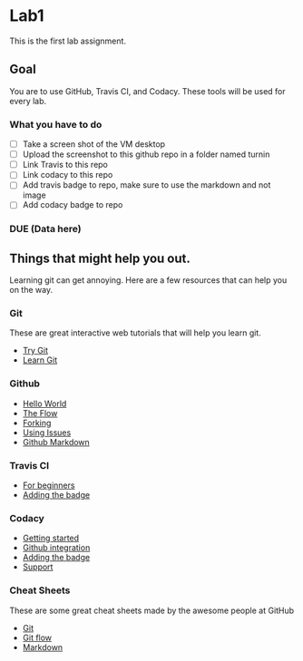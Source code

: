 # Lab1

This is the first lab assignment.

## Goal

You are to use GitHub, Travis CI, and Codacy.
These tools will be used for every lab.

### What you have to do

- [ ] Take a screen shot of the VM desktop
- [ ] Upload the screenshot to this github repo in a folder named turnin
- [ ] Link Travis to this repo
- [ ] Link codacy to this repo
- [ ] Add travis badge to repo, make sure to use the markdown and not image
- [ ] Add codacy badge to repo

### DUE (Data here)

## Things that might help you out.

Learning git can get annoying. Here are a few resources that can help you on the way.

### Git

These are great interactive web tutorials that will help you learn git.
* [Try Git](https://try.github.io/levels/1/challenges/1)
* [Learn Git](http://learngitbranching.js.org/)

### Github

* [Hello World](https://guides.github.com/activities/hello-world/)
* [The Flow](https://guides.github.com/introduction/flow/)
* [Forking](https://guides.github.com/activities/forking/)
* [Using Issues](https://guides.github.com/features/issues/)
* [Github Markdown](https://guides.github.com/features/mastering-markdown/)

### Travis CI

* [For beginners](https://docs.travis-ci.com/user/for-beginners)
* [Adding the badge](https://docs.travis-ci.com/user/status-images/)

### Codacy

* [Getting started](https://support.codacy.com/hc/en-us/articles/207278449-Getting-started-with-Codacy)
* [Github integration](https://support.codacy.com/hc/en-us/articles/207280219-GitHub)
* [Adding the badge](https://support.codacy.com/hc/en-us/articles/212799365-Badges)
* [Support](https://support.codacy.com/hc/en-us)

### Cheat Sheets

These are some great cheat sheets made by the awesome people at GitHub
* [Git](https://education.github.com/git-cheat-sheet-education.pdf)
* [Git flow](https://enterprise.github.com/downloads/en/github-flow-cheatsheet.pdf)
* [Markdown](https://enterprise.github.com/downloads/en/markdown-cheatsheet.pdf)

